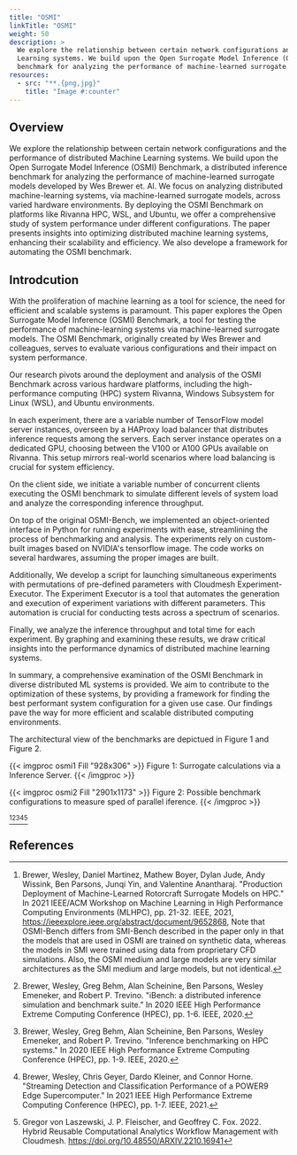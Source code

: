 ```yaml
---
title: "OSMI"
linkTitle: "OSMI"
weight: 50
description: >
  We explore the relationship between certain network configurations and the performance of distributed Machine
  Learning systems. We build upon the Open Surrogate Model Inference (OSMI) Benchmark, a distributed inference
  benchmark for analyzing the performance of machine-learned surrogate models
resources:
  - src: "**.{png,jpg}"
    title: "Image #:counter"
---
```


## Overview


We explore the relationship between certain network configurations and
the performance of distributed Machine Learning systems. We build upon
the Open Surrogate Model Inference (OSMI) Benchmark, a distributed
inference benchmark for analyzing the performance of machine-learned
surrogate models developed by Wes Brewer et. Al. We focus on analyzing
distributed machine-learning systems, via machine-learned surrogate
models, across varied hardware environments. By deploying the OSMI
Benchmark on platforms like Rivanna HPC, WSL, and Ubuntu, we offer a
comprehensive study of system performance under different
configurations. The paper presents insights into optimizing
distributed machine learning systems, enhancing their scalability and
efficiency. We also develope a framework for automating the OSMI
benchmark.


## Introdcution


With the proliferation of machine learning as a tool for science, the
need for efficient and scalable systems is paramount. This paper
explores the Open Surrogate Model Inference (OSMI) Benchmark, a tool
for testing the performance of machine-learning systems via
machine-learned surrogate models. The OSMI Benchmark, originally
created by Wes Brewer and colleagues, serves to evaluate various
configurations and their impact on system performance.

Our research pivots around the deployment and analysis of the OSMI
Benchmark across various hardware platforms, including the
high-performance computing (HPC) system Rivanna, Windows Subsystem for
Linux (WSL), and Ubuntu environments.

In each experiment, there are a variable number of TensorFlow model
server instances, overseen by a HAProxy load balancer that distributes
inference requests among the servers. Each server instance operates on
a dedicated GPU, choosing between the V100 or A100 GPUs available on
Rivanna. This setup mirrors real-world scenarios where load balancing
is crucial for system efficiency.

On the client side, we initiate a variable number of concurrent
clients executing the OSMI benchmark to simulate different levels of
system load and analyze the corresponding inference throughput.

On top of the original OSMI-Bench, we implemented an object-oriented
interface in Python for running experiments with ease, streamlining
the process of benchmarking and analysis. The experiments rely on
custom-built images based on NVIDIA's tensorflow image. The code works
on several hardwares, assuming the proper images are built.

Additionally, We develop a script for launching simultaneous
experiments with permutations of pre-defined parameters with Cloudmesh
Experiment-Executor. The Experiment Executor is a tool that automates
the generation and execution of experiment variations with different
parameters. This automation is crucial for conducting tests across a
spectrum of scenarios.

Finally, we analyze the inference throughput and total time for each
experiment. By graphing and examining these results, we draw critical
insights into the performance dynamics of distributed machine learning
systems.

In summary, a comprehensive examination of the OSMI Benchmark in
diverse distributed ML systems is provided. We aim to contribute to
the optimization of these systems, by providing a framework for
finding the best performant system configuration for a given use
case. Our findings pave the way for more efficient and scalable
distributed computing environments.

The architectural view of the benchmarks are depictued in Figure 1 and
Figure 2.


{{< imgproc osmi1 Fill "928x306" >}}
Figure 1: Surrogate calculations via a Inference Server.
{{< /imgproc >}}

{{< imgproc osmi2 Fill "2901x1173" >}}
Figure 2: Possible benchmark configurations to measure sped of parallel iference.
{{< /imgproc >}}



[^1][^2][^3][^4][^5]

## References

[^1]: Brewer, Wesley, Daniel Martinez, Mathew Boyer, Dylan Jude, Andy
Wissink, Ben Parsons, Junqi Yin, and Valentine Anantharaj. "Production
Deployment of Machine-Learned Rotorcraft Surrogate Models on HPC." In
2021 IEEE/ACM Workshop on Machine Learning in High Performance
Computing Environments (MLHPC), pp. 21-32. IEEE, 2021,
<https://ieeexplore.ieee.org/abstract/document/9652868>, Note that
OSMI-Bench differs from SMI-Bench described in the paper only in that
the models that are used in OSMI are trained on synthetic data,
whereas the models in SMI were trained using data from proprietary CFD
simulations. Also, the OSMI medium and large models are very similar
architectures as the SMI medium and large models, but not identical.


[^2]: Brewer, Wesley, Greg Behm, Alan Scheinine, Ben Parsons, Wesley Emeneker, and Robert P. Trevino. "iBench: a distributed inference simulation and benchmark suite." In 2020 IEEE High Performance Extreme Computing Conference (HPEC), pp. 1-6. IEEE, 2020.

[^3]: Brewer, Wesley, Greg Behm, Alan Scheinine, Ben Parsons, Wesley Emeneker, and Robert P. Trevino. "Inference benchmarking on HPC systems." In 2020 IEEE High Performance Extreme Computing Conference (HPEC), pp. 1-9. IEEE, 2020.

[^4]: Brewer, Wesley, Chris Geyer, Dardo Kleiner, and Connor Horne. "Streaming Detection and Classification Performance of a POWER9 Edge Supercomputer." In 2021 IEEE High Performance Extreme Computing Conference (HPEC), pp. 1-7. IEEE, 2021.


[^5]: Gregor von Laszewski, J. P. Fleischer, and Geoffrey
C. Fox. 2022. Hybrid Reusable Computational Analytics Workflow
Management with Cloudmesh. https://doi.org/10.48550/ARXIV.2210.16941

